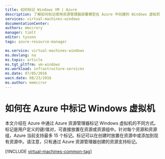 ```yaml
---
title: 如何标记 Windows VM | Azure
description: 了解如何标记使用资源管理器部署模型在 Azure 中创建的 Windows 虚拟机。
services: virtual-machines-windows
documentationCenter: 
authors: mmccrory
manager: timlt
editor: tysonn
tags: azure-resource-manager

ms.service: virtual-machines-windows
ms.devlang: na
ms.topic: article
ms.tgt_pltfrm: vm-windows
ms.workload: infrastructure-services
ms.date: 07/05/2016
wacn.date: 08/23/2016
ms.author: memccror
---
```


# 如何在 Azure 中标记 Windows 虚拟机

本文介绍在 Azure 中通过 Azure 资源管理器标记 Windows 虚拟机的不同方式。标记是用户定义的键/值对，可直接放置在资源或资源组中。针对每个资源和资源组，Azure 当前支持最多 15 个标记。标记可以在创建时放置在资源中或添加到现有资源中。请注意，只有通过 Azure 资源管理器创建的资源支持标记。

[!INCLUDE [virtual-machines-common-tag](../../includes/virtual-machines-common-tag.md)]

<!---HONumber=Mooncake_1221_2015-->
